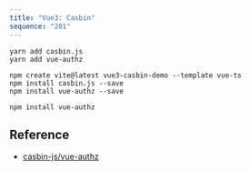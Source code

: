 ```yaml
---
title: "Vue3: Casbin"
sequence: "201"
---
```


```text
yarn add casbin.js
yarn add vue-authz
```

```text
npm create vite@latest vue3-casbin-demo --template vue-ts
npm install casbin.js --save
npm install vue-authz --save
```

```text
npm install vue-authz
```

## Reference

- [casbin-js/vue-authz](https://github.com/casbin-js/vue-authz)
